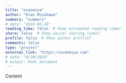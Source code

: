 ```yaml
---
title: "evanmiya"
author: "Evan Miyakawa"
summary: "summary"
# date: "2018-06-28"
reading_time: false  # Show estimated reading time?
share: false  # Show social sharing links?
profile: false  # Show author profile?
comments: false
type: "project"
external_link: "https://evanmiya.com"
# date: "8/29/2020"
# output: html_document
---
```


Content
